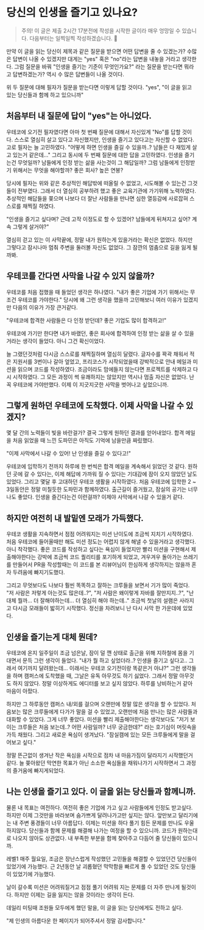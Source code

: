 # 당신의 인생을 즐기고 있나요?
> 주의! 이 글은 제출 2시간 17분전에 작성을 시작한 글이라 매우 엉망일 수 있습니다. 다음부터는 일찍일찍 작성하겠습니다. 🙇

만약 이 글을 읽는 당신이 제목과 같은 질문을 받으면 어떤 답변을 줄 수 있겠는가? 수많은 답변이 나올 수 있겠지만 대게는 "yes" 혹은 "no"라는 답변을 내놓을 거라고 생각한다.
그럼 질문을 바꿔 "인생을 즐기는 기준이 무엇인가요?" 라는 질문을 받는다면 뭐라고 답변하겠는가? 역시 수 많은 답변들이 나올 것이다.

위 두 질문에 대해 필자가 질문을 받는다면 이렇게 답할 것이다. "yes", "이 글을 읽고 있는 당신들과 함께 하고 있으니까"

## 처음부터 내 질문에 답이 "yes"는 아니었다.
우테코에 오기전 필자였다면 아마 첫 번째 질문에 대해서 자신있게 "No"를 답할 것이다. 스스로 열심히 살고 있다고 자신했지만, 인생을 즐기고 있다고는 자신할 수 없었다. 고로 필자는 늘 고민하였다. "어떻게 하면 인생을 즐길 수 있을까..? 남들은 다 재밌게 살고 있는거 같은데..."
그리고 동시에 두 번째 질문에 대한 답을 고민하였다. 인생을 즐기는건 무엇일까? 남들에게 인정 받는 삶을 사는것이 그 해답일까? 그럼 남들에게 인정받기 위해서는 무엇을 해야할까? 좋은 회사? 높은 연봉?

당시에 필자는 위와 같은 추상적인 해답밖에 떠올릴 수 없었고, 시도해볼 수 있는건 그것들이 전부였다. 그래서 더 열심히 공부하려 했고 좋은 교육기관에 가기위해 노력하였다. 추상적인 해답들을 쫒으며 나보다 더 잘난 사람들을 만나면 심한 열등감에 사로잡혀 스스로를 채찍질 하였다.

"인생을 즐기고 싶다며? 근데 고작 이정도로 할 수 있겠어? 남들에게 뒤쳐지고 싶어? 계속 그렇게 살거야?"

열심히 걷고 있는 이 사막끝에, 정말 내가 원하는게 있을거라는 확신은 없었다. 하지만 그렇다고 잠시나마 멈춰 주변을 둘러볼 자신도 없었다. 그 잠깐의 멈춤으로 길을 잃게 될까봐.

## 우테코를 간다면 사막을 나갈 수 있지 않을까?
우테코를 처음 접했을 때 들었던 생각은 하나였다. "내가 좋은 기업에 가기 위해서는 무조건 우테코를 가야한다." 당시에 왜 그런 생각을 했을까 고민해보니 여러 이유가 있겠지만 다음의 이유가 가장 큰거같다.

"우테코에 합격한 사람들은 다 인정 받던데? 좋은 기업도 많이 합격하고!"

우테코에 가기만 한다면 내가 바랬던, 좋은 회사에 합격하여 인정 받는 삶을 살 수 있을거라는 생각이 들었다. 아니 그건 확신이었다.

늘 그랬던것처럼 다시금 스스로를 채찍질하며 열심히 달렸다. 글자수를 꽉곽 채워서 적은 지원서를 3번이나 갈아 엎었고, 프리코스가 시작되었을때 강박적으로 안내 메일과 미션을 읽으며 코드를 작성하였다.
조금이라도 맘에들지 않는다면 프로젝트를 삭제하고 다시 시작하였다. 그 모든 과정이 썩 유쾌하지는 않았지만 역시나 멈출 자신은 없었다. 난 꼭 우테코에 가야만했다. 이제 이 지긋지긋한 사막을 벗어나고 싶었으니까.

## 그렇게 원하던 우테코에 도착했다. 이제 사막을 나갈 수 있겠지?
몇 달 간의 노력들이 빛을 바란걸가? 결국 그렇게 원하던 결과를 얻어내었다. 합격 메일을 처음 읽었을 때 느낀 도파민은 아직도 기억에 남을만큼 짜맀했다.

"이제 사막에서 나갈 수 있어! 난 인생을 즐길 수 있다고!"

우테코에 입학하기 전까지 하루에 한 번씩은 합격 메일을 계속해서 읽었던 것 같다. 원하던 곳에 갈 수 있다는, 이제 해답에 가까워 질 수 있다는 기대감에 잠이 오지 않았던 날도 있었다. 그리고 몇달 후 고대하던 우테코 생활을 시작하였다.
처음 우테코에 입학한 2 ~ 3일동안은 정말 미칠듯한 도파민과 함께하였다. 출근길이 즐거웠고, 잠실의 공기는 너무나도 좋았다. 인생을 즐긴다는건 이런걸까? 이제야 사막에서 나갈 수 있을거 같다.

## 하지만 여전히 내 발밑엔 모래가 가득했다.
우테코 생활을 지속하면서 점점 어려워지는 미션 난이도에 조금씩 지치기 시작하였다. 처음 우테코에 들어올때만 해도 미션 정도는 어렵지 않게 해낼 수 있을거라고 생각했다. 아니 착각했다. 
좋은 코드를 작성하고 싶다는 욕심이 들었지만 빨리 미션을 구현해서 제출해야한다는 강박에 조금씩 코드 퀄리티를 포기하게 되었고, 겨우겨우 돌아가는 쓰레기를 만들어서 PR을 작성할때는 이 코드를 본 리뷰어님이 한심하게 생각하지는 않을까 혼자 두려움에 빠지기도했다.

그리고 무엇보다도 나보다 훨씬 똑똑하고 잘하는 크루들을 보면서 기가 많이 죽었다. "저 사람은 저렇게 아는것도 많은데..?", "저 사람은 왜이렇게 자바를 잘만지지..?", "난 대체 뭘까... 더 잘해야하는데... 더 열심히 해야 하는데.."
조금씩 첫날의 설램은 사라지고 다시금 모래들이 밟히기 시작했다. 정신을 차려보니 난 다시 사막 한 가운데에 있었다.

## 인생을 즐기는게 대체 뭔데?
우테코에 온지 일주일이 조금 넘은날, 잠이 덜 깬 상태로 출근을 위해 지하철에 몸을 기대면서 문득 그런 생각이 들었다. "내가 뭘 하고 싶었더라..? 인생을 즐기고 싶다고.. 그래서 여기까지 달려왔는데... 이래서는 우테코 오기전이랑 똑같은거 아냐?"
그런 생각들을 하며 캠퍼스에 도착했을 때, 그날은 유독 아무것도 하기 싫었다. 그래서 정말 아무것도 하지 않았다. 정말 이상하게도 에디터를 보고 싶지 않았다. 하루를 낭비하는거 같아 마음이 아팠다.

하지만 그 하루동안 캠퍼스 내/외를 걸으며 오랜만에 정말 많은 생각을 할 수 있었다. 처음보는 많은 크루들에게 다가가 말을 걸 수 있었고, 오랜만에 처음 만나는 많은 사람들과 대화할 수 있었다. 그게 너무 좋았다.
미션을 빨리 제출해야한다는 생각보다도 "저기 보이는 크루들은 처음 보는데..? 어떤 사람일까? 너무 궁금한데?" 라는 호기심이 머릿속을 가득 채웠다. 그리고 새로운 욕심이 생겨났다. "잠실캠에 있는 모든 크루들에게 말을 걸어보고 싶다."

정말 뜬근없이 생겨난 작은 욕심을 시작으로 점차 내 마음가짐이 달라지기 시작했던거 같다. 늘 쫒아왔던 막연한 목표가 아닌 소소한 욕심들을 채워나가기 시작하면서 그 과정의 즐거움에 빠지게되었다.

## 나는 인생을 즐기고 있다. 이 글을 읽는 당신들과 함께니까.
물론 내 목표는 여전하다. 여전히 좋은 기업에 가고 싶고 사람들에게 인정도 받고싶다. 하지만 이제 그것만을 바라보며 숨가쁘게 달려나가고만 싶지는 않다. 앞만보고 달리기에는 내 주변 풍경들이 너무 아름답다.
이제는 미션을 하다 풀기 힘든 문제를 만나도 우울하지않다. 당신들과 함께 문제를 해결해 나가는 여정을 할 수 있으니까.
코드가 원하는대로 나오지 않아도 상관없다. 내 부족한 부분을 함께 찾아주고 다듬어 줄 당신들이 있으니까.

레벨1 매주 월요일, 조금은 장난스럽게 작성했던 고민들을 해결할 수 있었던건 당신들이 있었기에 가능했다. 근 2년동안 날 괴롭혔던 막막함을 빠르게 풀 수 있었던 것도 당신들이 있었기에 가능했다.

날이 갈수록 미션은 어려워질거고 점점 풀기 어려워 지는 문제를 더 자주 만나게 될것이다. 하지만 이제는 길을 잃지는 않을 것이라는 생각이 든다.

데일리 미팅때 조원들 모두에게 했던 말을, 이 글을 읽는 당신에게도 전하고 싶다.

"제 인생의 아름다운 한 페이지가 되어주셔서 정말 감사합니다."
